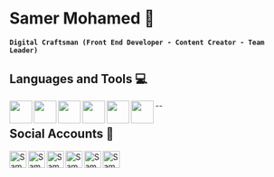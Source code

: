 # Samer Mohamed 🪽
**`Digital Craftsman (Front End Developer - Content Creator - Team Leader)`**
## Languages and Tools 💻
<img align="left" width="40px" styly="paddin-right:10px;"  src="https://cdn.jsdelivr.net/gh/devicons/devicon@latest/icons/html5/html5-original.svg"/>
<img align="left" width="40px" styly="paddin-right:10px;"   src="https://cdn.jsdelivr.net/gh/devicons/devicon@latest/icons/css3/css3-original.svg"  />
<img align="left" width="40px" styly="paddin-right:10px;"  src="https://cdn.jsdelivr.net/gh/devicons/devicon@latest/icons/bootstrap/bootstrap-original.svg" />
<img align="left" width="40px" styly="paddin-right:10px;"  src="https://cdn.jsdelivr.net/gh/devicons/devicon@latest/icons/sass/sass-original.svg" />
<img align="left" width="40px" styly="paddin-right:10px;"  src="https://cdn.jsdelivr.net/gh/devicons/devicon@latest/icons/javascript/javascript-original.svg" />
<img align="left" width="40px" styly="paddin-right:10px;"  src="https://cdn.jsdelivr.net/gh/devicons/devicon@latest/icons/react/react-original.svg"/>

--
## Social Accounts 📱

[<img  align="left" width="30px" styly="paddin-right:10px;"  alt="Samer Mohamed | LinkedIn" src="https://cdn.jsdelivr.net/gh/devicons/devicon@latest/icons/linkedin/linkedin-original.svg" />][linkedin]

[<img align="left" width="30px" styly="paddin-right:10px;"   alt="Samer Mohamed | facebook" src="https://cdn.jsdelivr.net/gh/devicons/devicon@latest/icons/facebook/facebook-original.svg" />][facebook]

[<img  align="left" width="30px" styly="paddin-right:10px;"  alt="Samer Mohamed | Instagram" src="https://www.svgrepo.com/show/452229/instagram-1.svg" />][instagram]

[<img  align="left" width="30px" styly="paddin-right:10px;"  alt="Samer Mohamed | tiktok"  src="https://www.svgrepo.com/show/303156/tiktok-icon-white-1-logo.svg" />][tiktok]

[<img  align="left" width="30px" styly="paddin-right:10px;"  alt="Samer Mohamed | telegram" src="https://www.svgrepo.com/show/452115/telegram.svg" />][telegram]

[<img  align="left" width="30px" styly="paddin-right:10px;"  alt="Samer Mohamed | whatsapp" src="https://www.svgrepo.com/show/475692/whatsapp-color.svg" />][whatsapp]



[linkedin]: https://www.linkedin.com/in/samer-mohamed-5b2586280
[facebook]: https://www.facebook.com/profile.php?id=100083281736623&mibextid=ZbWKwL
[instagram]: https://instagram.com/samer_mohamed96?utm_source=qr&igshid=MzNlNGNkZWQ4Mg%3D%3D
[tiktok]: https://www.tiktok.com/@samermo96?_t=8oLmttnsnbN&_r=1
[telegram]: https://t.me/+201065849076
[whatsapp]: https://wa.me/qr/DSRQF7O6GN4JL1


